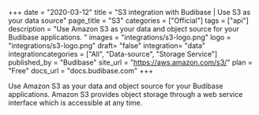 +++
date = "2020-03-12"
title = "S3 integration with Budibase | Use S3 as your data source"
page_title = "S3"
categories = ["Official"] 
tags = ["api"] 
description = "Use Amazon S3 as your data and object source for your Budibase applications. "
images = "integrations/s3-logo.png"
logo = "integrations/s3-logo.png"
draft= "false"
integration= "data"
integrationcategories = ["All", "Data-source", "Storage Service"]
published_by = "Budibase"
site_url = "https://aws.amazon.com/s3/"
plan = "Free"
docs_url = "docs.budibase.com"
+++

Use Amazon S3 as your data and object source for your Budibase applications. Amazon S3 provides object storage through a web service interface which is accessible at any time.